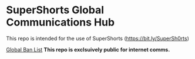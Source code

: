 # SuperShorts Global Communications Hub
This repo is intended for the use of SuperShorts (https://bit.ly/SuperSh0rts)

[Global Ban List](https://github.com/ssmilkshakes/SuperShorts/blob/main/GBans.json)
**This repo is exclsuively public for internet comms.**
